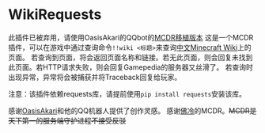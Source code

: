 # WikiRequests
此插件已被弃用，请使用OasisAkari的QQbot的[MCDR移植版本](https://github.com/Teahouse-Studios/_LittleK_)
这是一个MCDR插件，可以在游戏中通过查询命令`!!wiki <标题>`来查询[中文Minecraft Wiki](https://minecraft-zh.gamepedia.com)上的页面。
若查询到页面，将会返回页面名称和链接。若无此页面，则会回复未找到此页面。若HTTP请求失败，则会回复Gamepedia的服务器又丝滑了。
若查询时出现异常，异常将会被捕获并将Traceback回复给玩家。

注意：该插件依赖requests库，请提前使用`pip install requests`安装该库。

感谢[OasisAkari](https://github.com/OasisAkari)和他的QQ机器人提供了创作灵感。
感谢[佛冷](https://github.com/Fallen-Breath)的MCDR。~~MCDR是天下第一的服务端守护进程不接受反驳~~
